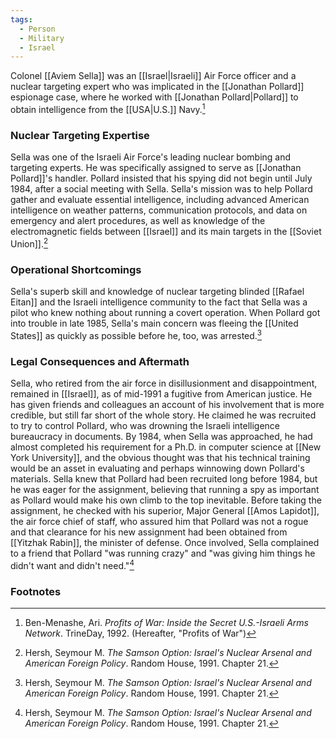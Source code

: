 ```yaml
---
tags:
  - Person
  - Military
  - Israel
---
```

Colonel [[Aviem Sella]] was an [[Israel|Israeli]] Air Force officer and a nuclear targeting expert who was implicated in the [[Jonathan Pollard]] espionage case, where he worked with [[Jonathan Pollard|Pollard]] to obtain intelligence from the [[USA|U.S.]] Navy.[^1]

### Nuclear Targeting Expertise

Sella was one of the Israeli Air Force's leading nuclear bombing and targeting experts. He was specifically assigned to serve as [[Jonathan Pollard]]'s handler. Pollard insisted that his spying did not begin until July 1984, after a social meeting with Sella. Sella's mission was to help Pollard gather and evaluate essential intelligence, including advanced American intelligence on weather patterns, communication protocols, and data on emergency and alert procedures, as well as knowledge of the electromagnetic fields between [[Israel]] and its main targets in the [[Soviet Union]].[^2]

### Operational Shortcomings

Sella's superb skill and knowledge of nuclear targeting blinded [[Rafael Eitan]] and the Israeli intelligence community to the fact that Sella was a pilot who knew nothing about running a covert operation. When Pollard got into trouble in late 1985, Sella's main concern was fleeing the [[United States]] as quickly as possible before he, too, was arrested.[^2]

### Legal Consequences and Aftermath

Sella, who retired from the air force in disillusionment and disappointment, remained in [[Israel]], as of mid-1991 a fugitive from American justice. He has given friends and colleagues an account of his involvement that is more credible, but still far short of the whole story. He claimed he was recruited to try to control Pollard, who was drowning the Israeli intelligence bureaucracy in documents. By 1984, when Sella was approached, he had almost completed his requirement for a Ph.D. in computer science at [[New York University]], and the obvious thought was that his technical training would be an asset in evaluating and perhaps winnowing down Pollard's materials. Sella knew that Pollard had been recruited long before 1984, but he was eager for the assignment, believing that running a spy as important as Pollard would make his own climb to the top inevitable. Before taking the assignment, he checked with his superior, Major General [[Amos Lapidot]], the air force chief of staff, who assured him that Pollard was not a rogue and that clearance for his new assignment had been obtained from [[Yitzhak Rabin]], the minister of defense. Once involved, Sella complained to a friend that Pollard "was running crazy" and "was giving him things he didn't want and didn't need."[^2]

### Footnotes

[^1]: Ben-Menashe, Ari. _Profits of War: Inside the Secret U.S.-Israeli Arms Network_. TrineDay, 1992. (Hereafter, "Profits of War") 
[^2]: Hersh, Seymour M. _The Samson Option: Israel's Nuclear Arsenal and American Foreign Policy_. Random House, 1991. Chapter 21.